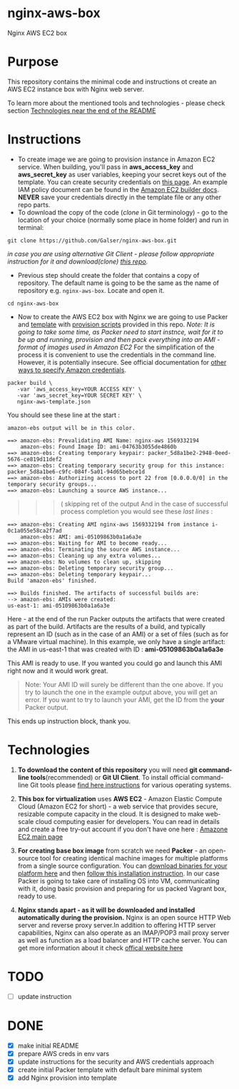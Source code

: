 # nginx-aws-box
Nginx AWS EC2 box

# Purpose
This repository contains the minimal code and instructions ot create an AWS EC2 instance box with Nginx web server.

To learn more about the mentioned tools and technologies -  please check section [Technologies near the end of the README](technologies)

# Instructions

- To create image we are going to provision instance in Amazon EC2 service. When building, you'll pass in **aws_access_key** and **aws_secret_key** as user variables, keeping your secret keys out of the template. You can create security credentials on [this page](https://console.aws.amazon.com/iam/home?#security_credential). An example IAM policy document can be found in the [Amazon EC2 builder docs](https://www.packer.io/docs/builders/amazon.html). **NEVER** save your credentials directly in the template file or any other repo parts.
- To download the copy of the code (*clone* in Git terminology) - go to the location of your choice (normally some place in home folder) and run in terminal:
 ```
 git clone https://github.com/Galser/nginx-aws-box.git
 ```
 *in case you are using alternative Git Client - please follow appropriate instruction for it and download(*clone*) [this repo](https://github.com/Galser/nginx-aws-box.git).*

- Previous step should create the folder that contains a copy of repository. The default name is going to be the same as the name of repository e.g. `nginx-aws-box`. Locate and open it.
 ```
 cd nginx-aws-box
 ```
- Now to create the AWS EC2 box with Nginx we are going to use Packer and [template](nginx-aws-template.json) with [provision scripts](scripts) provided in this repo.
*Note: It is going to take some time, as Packer need to start instnce, wait for it to be up and running, provision and then pack everything into an AMI - format of images used in Amazon EC2*
For the simplification of the process it is convenient to use the credentials in the command line. However, it is potentially insecure. See official  documentation for [other ways to specify Amazon credentials](https://www.packer.io/docs/builders/amazon.html#specifying-amazon-credentials).
 ```
 packer build \
    -var 'aws_access_key=YOUR ACCESS KEY' \
    -var 'aws_secret_key=YOUR SECRET KEY' \ 
    nginx-aws-template.json
 ```
 You should see these line at the start :
```
amazon-ebs output will be in this color.

==> amazon-ebs: Prevalidating AMI Name: nginx-aws 1569332194
    amazon-ebs: Found Image ID: ami-04763b3055de4860b
==> amazon-ebs: Creating temporary keypair: packer_5d8a1be2-2948-0eed-5676-ce819d11def2
==> amazon-ebs: Creating temporary security group for this instance: packer_5d8a1be6-c9fc-084f-5a01-94d65bebce1d
==> amazon-ebs: Authorizing access to port 22 from [0.0.0.0/0] in the temporary security groups...
==> amazon-ebs: Launching a source AWS instance...
```
>>> ( skipping ret of the output 
And in the case of successful process completion you would see these *last lines* :
```
==> amazon-ebs: Creating AMI nginx-aws 1569332194 from instance i-0c1a055e58ca2f7ad
    amazon-ebs: AMI: ami-05109863b0a1a6a3e
==> amazon-ebs: Waiting for AMI to become ready...
==> amazon-ebs: Terminating the source AWS instance...
==> amazon-ebs: Cleaning up any extra volumes...
==> amazon-ebs: No volumes to clean up, skipping
==> amazon-ebs: Deleting temporary security group...
==> amazon-ebs: Deleting temporary keypair...
Build 'amazon-ebs' finished.

==> Builds finished. The artifacts of successful builds are:
--> amazon-ebs: AMIs were created:
us-east-1: ami-05109863b0a1a6a3e
```
Here - at the end of the run Packer outputs the artifacts that were created as part of the build. Artifacts are the results of a build, and typically represent an ID (such as in the case of an AMI) or a set of files (such as for a VMware virtual machine). In this example, we only have a single artifact: the AMI in us-east-1 that was created with ID  : **ami-05109863b0a1a6a3e** 

This AMI is ready to use. If you wanted you could go and launch this AMI right now and it would work great.

  > Note: Your AMI ID will surely be different than the one above. If you try to launch the one in the example output above, you will get an error. If you want to try to launch your AMI, get the ID from the **your** Packer output.

This ends up instruction block, thank you. 



# Technologies

1. **To download the content of this repository** you will need **git command-line tools**(recommended) or **Git UI Client**. To install official command-line Git tools please [find here instructions](https://git-scm.com/book/en/v2/Getting-Started-Installing-Git) for various operating systems. 
2. **This box for virtualization** uses **AWS EC2** - Amazon Elastic Compute Cloud (Amazon EC2 for short) - a web service that provides secure, resizable compute capacity in the cloud. It is designed to make web-scale cloud computing easier for developers. You can read in details and create a free try-out account if you don't have one here :  [Amazone EC2 main page](https://aws.amazon.com/ec2/) 
3. **For creating base box image** from scratch we need **Packer** - an open-source tool for creating identical machine images for multiple platforms from a single source configuration.  You can [download binaries for your platform here](https://www.packer.io/downloads.html)  and then [follow this installation instruction](https://www.packer.io/intro/getting-started/install.html#precompiled-binaries).  In our case Packer is going to take care of installing OS into VM, communicating with it, doing basic provision and preparing for us packed Vagrant box, ready to use.

4. **Nginx stands apart - as it will be downloaded and installed automatically during the provision.** Nginx is an open source HTTP Web server and reverse proxy server.In addition to offering HTTP server capabilities, Nginx can also operate as an IMAP/POP3 mail proxy server as well as function as a load balancer and HTTP cache server. You can get more information about it check [offical website here](https://www.nginx.com)  

# TODO 

- [ ] update instruction


# DONE

- [x] make initial README
- [x] prepare AWS creds in env vars
- [x] update instructions for the security and AWS credentials approach
- [X] create initial Packer template with default bare minimal system
- [X] add Nginx provision into template